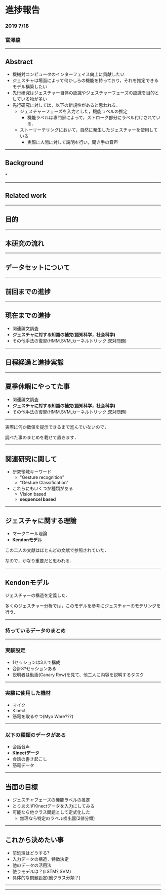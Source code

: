 # 進捗報告
### 2019 7/18
### 富澤駿

---

## Abstract
* 機械対コンピュータのインターフェイス向上に貢献したい
* ジェスチャは場面によって何かしらの機能を持っており，それを推定できるモデル構築したい
* 先行研究はジェスチャー自体の認識やジェスチャーフェーズの認識を目的としている物が多い
* 先行研究に対しては，以下の新規性があると思われる．
  * ジェスチャーフェーズを入力とした，機能ラベルの推定
    * 機能ラベルは専門家によって，ストローク部分にラベル付けされている．
  * ストーリーテリングにおいて，自然に発生したジェスチャーを使用している
    * 実際に人間に対して説明を行い，聞き手の音声

---

## Background
*　


---

## Related work

---

## 目的

---

## 本研究の流れ

---

## データセットについて

---

## 前回までの進捗

---

## 現在までの進捗
* 関連論文調査
* **ジェスチャに対する知識の補完(認知科学，社会科学)**
* その他手法の復習(HMM,SVM,カーネルトリック,双対問題)

---

## 日程経過と進捗実態

---

## 夏季休暇にやってた事
* 関連論文調査
* **ジェスチャに対する知識の補完(認知科学，社会科学)**
* その他手法の復習(HMM,SVM,カーネルトリック,双対問題)

---

実際に何か数値を提示できるまで進んでいないので，

調べた事のまとめを載せて置きます．

---

## 関連研究に関して
* 研究領域キーワード
  * "Gesture recognition"
  * "Gesture Classification"
* これらにもいくつか種類がある
  * Vision based
  * **sequencel based**

---

## ジェスチャに関する理論
* マークニール理論
* **Kendonモデル**

この二人の文献はほとんどの文献で参照されていた．

なので，かなり重要だと思われる．

---

## Kendonモデル

ジェスチャーの構造を定義した．

多くのジェスチャー分析では，このモデルを参考にジェスチャーのモデリングを行う．

---

### 持っているデータのまとめ

---

### 実験設定
* 1セッションは3人で構成
* 合計8?セッションある
* 説明者は動画(Canary Row)を見て、他二人に内容を説明するタスク

---

### 実験に使用した機材
* マイク
* Kinect
* 筋電を取るやつ(Myo Ware???)

---

### 以下の種類のデータがある
* 会話音声
* **Kinectデータ**
* 会話の書き起こし
* 筋電データ

---

## 当面の目標
* ジェスチャフェーズの機能ラベルの推定
* とりあえずKinectデータを入力にしてみる
* 可能なら他クラス問題として定式化した
  * 無理なら特定のラベル検出器(2値分類)

---

## これから決めたい事
* 前処理はどうする?
* 入力データの構造，特徴決定
* 他のデータの活用法
* 使うモデルは？(LSTM?,SVM)
* 具体的な問題設定(他クラス分類？)

---



---